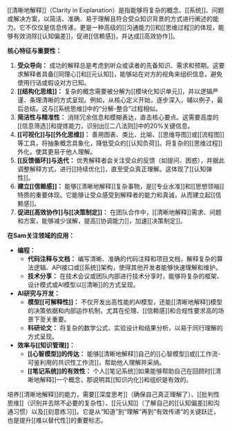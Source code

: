 [[清晰地解释]]（Clarity in Explanation）是指能够将复杂的概念、[[系统]]、问题或解决方案，以简洁、准确、易于理解且符合受众知识背景的方式进行阐述的能力。它不仅仅是信息传递，更是一种高级的[[沟通能力]]和[[思维过程]]的体现，能够有效消除[[认知偏差]]，促进[[信赖感]]，并达成[[高效协作]]。

**核心特征与重要性：**

1.  **受众导向：** 成功的解释总是考虑到听众或读者的先备知识、需求和预期。这要求解释者具备[[同理心]]和[[元认知]]，能够站在对方的视角来组织信息，避免使用行话或假设对方已知。
2.  **[[结构化思维]]：** 复杂的概念需要被分解为[[模块化知识单元]]，并以逻辑严谨、条理清晰的方式呈现。例如，从核心定义开始，逐步深入，辅以例子，最后总结。这与[[系统思维]]中的“分解-整合”过程相似。
3.  **简洁性与精准性：** 消除冗余信息和模糊表达，直击核心要点。这需要高度的[[信息筛选]]和提炼能力，识别出[[二八法则]]中的20%关键信息。
4.  **[[可视化]]与[[外化思维]]：** 善用图表、类比、比喻、[[思维导图]]或[[流程图]]等工具，将抽象概念具象化，降低受众的[[认知负荷]]。将复杂的[[思维过程]]外化，使其更易于他人理解。
5.  **[[反馈循环]]与迭代：** 优秀解释者会关注受众的反馈（如提问、困惑），并据此调整解释方式，进行[[持续优化]]，直至受众真正理解。这体现了[[认知弹性]]。
6.  **建立[[信赖感]]：** 能够[[清晰地解释]]复杂事物，是[[专业水准]]和[[思想领袖]]特质的重要体现。它能够让受众感受到解释者的能力和真诚，从而建立起[[信赖感]]。
7.  **促进[[高效协作]]与[[决策制定]]：** 在团队合作中，[[清晰地解释]]需求、问题和方案，能够减少误解，提高[[协调能力]]，加速[[决策制定]]。

**在Sam关注领域的应用：**

*   **编程：**
    *   **代码注释与文档：** 编写清晰、准确的代码注释和项目文档，解释复杂的算法逻辑、API接口或[[系统]]架构，使得其他开发者能够快速理解和维护。
    *   **技术分享：** 在技术会议或团队内部进行技术分享时，能够将复杂的框架、设计模式或AI模型以[[清晰]]的方式呈现。
*   **AI研究与开发：**
    *   **模型[[可解释性]]：** 不仅开发出高性能的AI模型，还能[[清晰地解释]]模型的决策依据和内部运作机制，尤其在伦理、[[信赖感]]和合规性要求高的场景下至关重要。
    *   **科研论文：** 将复杂的数学公式、实验设计和结果分析，以易于同行理解的方式呈现。
*   **效率与[[知识管理]]：**
    *   **[[心智模型]]的传达：** 能够[[清晰地解释]]自己的[[心智模型]]或[[工作流-可鉴利用的共识性工作流]]，帮助他人理解并采纳。
    *   **[[笔记系统]]的有效性：** 个人[[笔记系统]]如果能够帮助自己在回顾时[[清晰地解释]]一个概念，那说明其[[知识内化]]和组织是有效的。

培养[[清晰地解释]]的能力，需要[[深度思考]]（确保自己真正理解了）、[[批判性思维]]（识别并去除不必要的复杂性）、[[元认知]]（了解自己的[[认知偏差]]和沟通习惯）以及[[刻意练习]]。它是从“知道”到“理解”再到“有效传递”的关键跃迁，也是提升[[难以替代性]]的重要标志。